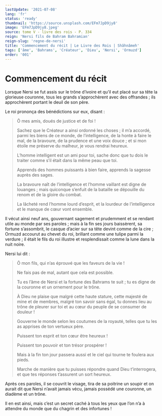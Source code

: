 ```yaml
---
lastUpdate: '2021-07-08'
lang: 'fr'
status: 'ready'
thumbnail: 'https://source.unsplash.com/EFm7JpD9jy8'
image: 'EFm7JpD9jy8.jpeg'
source: tome V - livre des rois - P. 334
reign: 'Nersi fils de Bahram Bahramian'
reign-slug: 'regne-de-nersi'
title: 'Commencement du récit | Le Livre des Rois | Shâhnâmeh'
tags: ['âme', 'Bahrams', 'Créateur', 'Dieu', 'Nersi', 'Ormuzd']
order: '001'
---
```


<!-- LTeX: language=fr -->

# Commencement du récit

Lorsque Nersi se fut assis sur le trône d’ivoire et qu’il eut placé sur sa tête la glorieuse couronne, tous les grands s’approchèrent avec des offrandes ; ils approchèrent portant le deuil de son père.

Le roi prononça des bénédictions sur eux, disant :

> Ô mes amis, doués de justice et de foi !
>
> Sachez que le Créateur a ainsi ordonné les choses ; il m’a accordé, parmi les biens de ce monde, de l’intelligence, de la honte à faire le mal, de la bravoure, de la prudence et une voix douce ; et si mon étoile me préserve du malheur, je vous rendrai heureux.
>
> L’homme intelligent est un ami pour toi, sache donc que tu dois le traiter comme s’il était dans la même peau que toi.
>
> Apprends des hommes puissants à bien faire, apprends la sagesse auprès des sages.
>
> La bravoure naît de l’intelligence et l’homme vaillant est digne de louanges ; mais quiconque s’enfuit de la bataille se dépouille du renom et de la gloire du combat.
>
> La lâcheté rend l’homme lourd d’esprit, et la lourdeur de l’intelligence et le manque de cœur vont ensemble.

Il vécut ainsi neuf ans, gouvernant sagement et prudemment et se rendant utile au monde par ses paroles ; mais à la fin ses jours baissèrent, sa fortune s’assombrit, le casque d’acier sur sa tête devint comme de la cire ; Ormuzd accourut au chevet du roi, brillant comme une tulipe parmi la verdure ; il était le fils du roi illustre et resplendissait comme la lune dans la nuit noire.

Nersi lui dit :

> Ô mon fils, qui n’as éprouvé que les faveurs de la vie !
>
> Ne fais pas de mal, autant que cela est possible.
>
> Tu es l’âme de Nersi et la fortune des Bahrams te suit ; tu es digne de la couronne et un ornement pour le trône.
>
> À Dieu ne plaise que malgré cette haute stature, cette majesté de mine et de membres, malgré ton savoir sans égal, tu donnes lieu au trône de pleurer sur toi et au cœur du peuple de se consumer de douleur !
>
> Gouverne le monde selon les coutumes de la royauté, telles que tu les as apprises de ton vertueux père.
>
> Puissent ton esprit et ton cœur être heureux !
>
> Puissent ton pouvoir et ton trésor prospérer !
>
> Mais à la fin ton jour passera aussi et le ciel qui tourne te foulera aux pieds.
>
> Marche de manière que tu puisses répondre quand Dieu t’interrogera, et que tes réponses t’assurent un sort heureux.

Après ces paroles, il se couvrit le visage, tira de sa poitrine un soupir et on aurait dit que Nersi n’avait jamais vécu, jamais possédé une couronne, un diadème et un trône.

Il en est ainsi, mais c’est un secret caché à tous les yeux que l’on n’a à attendre du monde que du chagrin et des infortunes !

